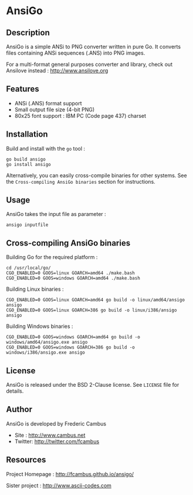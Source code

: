 # AnsiGo

## Description

AnsiGo is a simple ANSi to PNG converter written in pure Go. It converts files
containing ANSi sequences (.ANS) into PNG images.

For a multi-format general purposes converter and library, check out Ansilove 
instead : http://www.ansilove.org

## Features

- ANSi (.ANS) format support
- Small output file size (4-bit PNG)
- 80x25 font support : IBM PC (Code page 437) charset

## Installation

Build and install with the `go` tool :

	go build ansigo
	go install ansigo

Alternatively, you can easily cross-compile binaries for other systems. See the `Cross-compiling AnsiGo binaries` section for instructions.

## Usage

AnsiGo takes the input file as parameter :

	ansigo inputfile

## Cross-compiling AnsiGo binaries

Building Go for the required platform :

	cd /usr/local/go/
	CGO_ENABLED=0 GOOS=linux GOARCH=amd64 ./make.bash
	CGO_ENABLED=0 GOOS=windows GOARCH=amd64 ./make.bash

Building Linux binaries :

	CGO_ENABLED=0 GOOS=linux GOARCH=amd64 go build -o linux/amd64/ansigo ansigo
	CGO_ENABLED=0 GOOS=linux GOARCH=386 go build -o linux/i386/ansigo ansigo

Building Windows binaries :

	CGO_ENABLED=0 GOOS=windows GOARCH=amd64 go build -o windows/amd64/ansigo.exe ansigo
	CGO_ENABLED=0 GOOS=windows GOARCH=386 go build -o windows/i386/ansigo.exe ansigo

## License

AnsiGo is released under the BSD 2-Clause license. See `LICENSE` file for details.

## Author

AnsiGo is developed by Frederic Cambus

- Site : http://www.cambus.net
- Twitter: http://twitter.com/fcambus

## Resources

Project Homepage : http://fcambus.github.io/ansigo/

Sister project : http://www.ascii-codes.com
